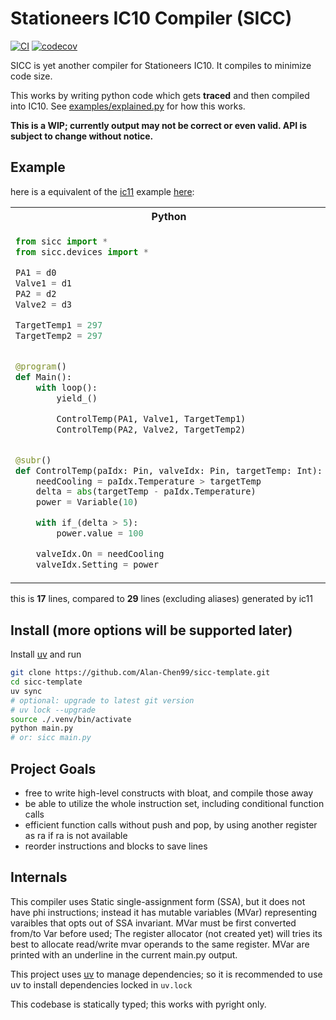 # Stationeers IC10 Compiler (SICC)

[![CI](https://github.com/Alan-Chen99/sicc/actions/workflows/ci.yml/badge.svg)](https://github.com/Alan-Chen99/sicc/actions/workflows/ci.yml)
[![codecov](https://codecov.io/github/alan-chen99/sicc/graph/badge.svg?token=X8IE0XQ7NW)](https://codecov.io/github/alan-chen99/sicc)

SICC is yet another compiler for Stationeers IC10. It compiles to minimize code size.

This works by writing python code which gets **traced** and then compiled into IC10.
See [examples/explained.py](examples/explained.py) for how this works.

**This is a WIP; currently output may not be correct or even valid. API is subject to change without notice.**

## Example

here is a equivalent of the [ic11](https://github.com/Raibo/ic11) example [here](https://github.com/Raibo/ic11/wiki):

<table>
<th>Python</th>
<th>IC10</th>

<tr>
<td>

```python
from sicc import *
from sicc.devices import *

PA1 = d0
Valve1 = d1
PA2 = d2
Valve2 = d3

TargetTemp1 = 297
TargetTemp2 = 297


@program()
def Main():
    with loop():
        yield_()

        ControlTemp(PA1, Valve1, TargetTemp1)
        ControlTemp(PA2, Valve2, TargetTemp2)


@subr()
def ControlTemp(paIdx: Pin, valveIdx: Pin, targetTemp: Int):
    needCooling = paIdx.Temperature > targetTemp
    delta = abs(targetTemp - paIdx.Temperature)
    power = Variable(10)

    with if_(delta > 5):
        power.value = 100

    valveIdx.On = needCooling
    valveIdx.Setting = power
```

</td>
<td>

```asm
yield
move r1 0
move r0 1
jal 7
move r1 2
move r0 3
move ra 0
l r2 dr1 Temperature
slt r1 297 r2
sub r2 297 r2
abs r2 r2
move r3 10
ble r2 5 14
move r3 100
s dr0 On r1
s dr0 Setting r3
j ra
```

</td>
</tr>
</table>

this is **17** lines, compared to **29** lines (excluding aliases) generated by ic11

## Install (more options will be supported later)

Install [uv](https://github.com/astral-sh/uv) and run

```bash
git clone https://github.com/Alan-Chen99/sicc-template.git
cd sicc-template
uv sync
# optional: upgrade to latest git version
# uv lock --upgrade
source ./.venv/bin/activate
python main.py
# or: sicc main.py
```

## Project Goals

- free to write high-level constructs with bloat, and compile those away
- be able to utilize the whole instruction set, including conditional function calls
- efficient function calls without push and pop, by using another register as ra if ra is not available
- reorder instructions and blocks to save lines

## Internals

This compiler uses Static single-assignment form (SSA), but it does not have phi instructions; instead it has mutable variables (MVar) representing varaibles that opts out of SSA invariant. MVar must be first converted from/to Var before used; The register allocator (not created yet) will tries its best to allocate read/write mvar operands to the same register. MVar are printed with an underline in the current main.py output.

This project uses [uv](https://github.com/astral-sh/uv) to manage dependencies; so it is recommended to use uv to install dependencies locked in `uv.lock`

This codebase is statically typed; this works with pyright only.
